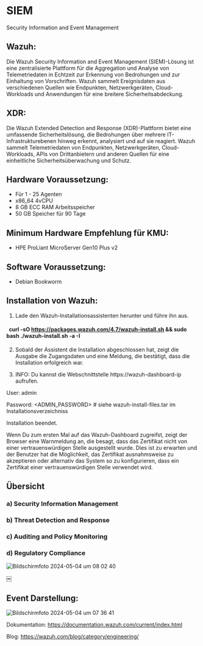 # SIEM
Security Information and Event Management

## Wazuh:
Die Wazuh Security Information and Event Management (SIEM)-Lösung ist eine zentralisierte Plattform für die Aggregation und Analyse von Telemetriedaten in Echtzeit zur Erkennung von Bedrohungen und zur Einhaltung von Vorschriften. Wazuh sammelt Ereignisdaten aus verschiedenen Quellen wie Endpunkten, Netzwerkgeräten, Cloud-Workloads und Anwendungen für eine breitere Sicherheitsabdeckung.

## XDR:
Die Wazuh Extended Detection and Response (XDR)-Plattform bietet eine umfassende Sicherheitslösung, die Bedrohungen über mehrere IT-Infrastrukturebenen hinweg erkennt, analysiert und auf sie reagiert. Wazuh sammelt Telemetriedaten von Endpunkten, Netzwerkgeräten, Cloud-Workloads, APIs von Drittanbietern und anderen Quellen für eine einheitliche Sicherheitsüberwachung und Schutz.

## Hardware Voraussetzung:
- Für 1 - 25 Agenten
- x86_64 4vCPU
- 8 GB ECC RAM Arbeitsspeicher
- 50 GB Speicher für 90 Tage

## Minimum Hardware Empfehlung für KMU:
- HPE ProLiant MicroServer Gen10 Plus v2

## Software Voraussetzung:
- Debian Bookworm


## Installation von Wazuh:

1. Lade den Wazuh-Installationsassistenten herunter und führe ihn aus.
####   curl -sO https://packages.wazuh.com/4.7/wazuh-install.sh && sudo bash ./wazuh-install.sh -a -I 

2. Sobald der Assistent die Installation abgeschlossen hat, zeigt die Ausgabe die Zugangsdaten und eine Meldung, die bestätigt, dass die Installation erfolgreich war.

3. INFO: Du kannst die Webschnittstelle https://wazuh-dashboard-ip aufrufen. 

User: admin

Password: <ADMIN_PASSWORD> # siehe wazuh-install-files.tar im Installationsverzeichniss

Installation beendet.

Wenn Du zum ersten Mal auf das Wazuh-Dashboard zugreifst, zeigt der Browser eine Warnmeldung an, die besagt, dass das Zertifikat nicht von einer vertrauenswürdigen Stelle ausgestellt wurde. Dies ist zu erwarten und der Benutzer hat die Möglichkeit, das Zertifikat ausnahmsweise zu akzeptieren oder alternativ das System so zu konfigurieren, dass ein Zertifikat einer vertrauenswürdigen Stelle verwendet wird.

## Übersicht
### a) Security Information Management
### b) Threat Detection and Response
### c) Auditing and Policy Monitoring
### d) Regulatory Compliance

![Bildschirmfoto 2024-05-04 um 08 02 40](https://github.com/okawango-oss/SIEM/assets/125760839/ee532975-c39d-40fb-a0c5-bac4c941a63c)

￼
## Event Darstellung:

![Bildschirmfoto 2024-05-04 um 07 36 41](https://github.com/okawango-oss/SIEM/assets/125760839/2e1f9eb5-a107-4015-92f6-327308bb88e6)

Dokumentation:
https://documentation.wazuh.com/current/index.html

Blog:
https://wazuh.com/blog/category/engineering/ 
